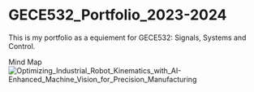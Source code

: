 # GECE532_Portfolio_2023-2024
 This is my portfolio as a equiement for GECE532: Signals, Systems and Control.

 Mind Map
![Optimizing_Industrial_Robot_Kinematics_with_AI-Enhanced_Machine_Vision_for_Precision_Manufacturing](https://github.com/MikkoDT/GECE532_Portfolio_2023-2024/assets/93197249/ac760e10-f700-4e1d-a783-5e02d8f68e85)
